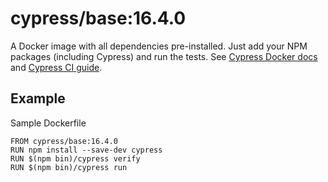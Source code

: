 <!-- WARNING: this file was autogenerated by generate-base-image.js -->

# cypress/base:16.4.0

A Docker image with all dependencies pre-installed.
Just add your NPM packages (including Cypress) and run the tests.
See [Cypress Docker docs](https://on.cypress.io/docker) and
[Cypress CI guide](https://on.cypress.io/ci).

## Example

Sample Dockerfile

```
FROM cypress/base:16.4.0
RUN npm install --save-dev cypress
RUN $(npm bin)/cypress verify
RUN $(npm bin)/cypress run
```
